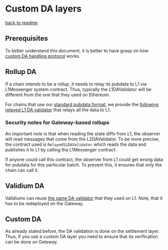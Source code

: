 # Custom DA layers
[back to readme](../README.md)

## Prerequisites

To better understand this document, it is better to have grasp on how [custom DA handling protocol](../settlement_contracts/data_availability/custom_da.md) works.

## Rollup DA

If a chain intends to be a rollup, it needs to relay its pubdata to L1 via L1Messenger system contract. Thus, typically the L1DAValidator will be different from the one that they used on Ethereum. 

For chains that use our [standard pubdata format](../settlement_contracts/data_availability/rollup_da.md), we provide the [following relayed L1 DA validator](../../l1-contracts/contracts/state-transition/data-availability/RelayedSLDAValidator.sol) that relays all the data to L1.

### Security notes for Gateway-based rollups

An important note is that when reading the state diffs from L1, the observer will read messages that come from the L2DAValidator. To be more precise, the contract used is `RelayedSLDAValidator` which reads the data and publishes it to L1 by calling the L1Messenger contract.

If anyone could call this contract, the observer from L1 could get wrong data for pubdata for this particular batch. To prevent this, it ensures that only the chain can call it.

## Validium DA

Validiums can reuse [the same DA validator](../../l1-contracts/contracts/state-transition/data-availability/ValidiumL1DAValidator.sol) that they used on L1. Note, that it has to be redeployed on the Gateway.

## Custom DA

As already stated before, the DA validation is done on the settlement layer. Thus, if you use a custom DA layer you need to ensure that its verification can be done on Gateway.
